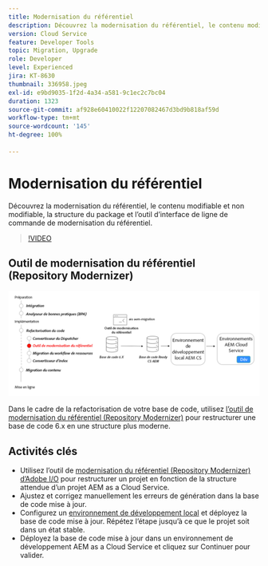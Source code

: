 ```yaml
---
title: Modernisation du référentiel
description: Découvrez la modernisation du référentiel, le contenu modifiable et non modifiable, la structure du package et l’outil d’interface de ligne de commande de modernisation du référentiel.
version: Cloud Service
feature: Developer Tools
topic: Migration, Upgrade
role: Developer
level: Experienced
jira: KT-8630
thumbnail: 336958.jpeg
exl-id: e9bd9035-1f2d-4a34-a581-9c1ec2c7bc04
duration: 1323
source-git-commit: af928e60410022f12207082467d3bd9b818af59d
workflow-type: tm+mt
source-wordcount: '145'
ht-degree: 100%

---
```


# Modernisation du référentiel

Découvrez la modernisation du référentiel, le contenu modifiable et non modifiable, la structure du package et l’outil d’interface de ligne de commande de modernisation du référentiel.

>[!VIDEO](https://video.tv.adobe.com/v/336958?quality=12&learn=on)

## Outil de modernisation du référentiel (Repository Modernizer)

![Repository Modernizer.](./assets/repository-modernizer.png)

Dans le cadre de la refactorisation de votre base de code, utilisez [l’outil de modernisation du référentiel (Repository Modernizer)](https://experienceleague.adobe.com/docs/experience-manager-cloud-service/moving/refactoring-tools/repo-modernizer.html?lang=fr) pour restructurer une base de code 6.x en une structure plus moderne.

## Activités clés

* Utilisez l’outil de [modernisation du référentiel (Repository Modernizer) d’Adobe I/O](https://github.com/adobe/aio-cli-plugin-aem-cloud-service-migration#command-aio-aem-migrationrepository-modernizer) pour restructurer un projet en fonction de la structure attendue d’un projet AEM as a Cloud Service.
* Ajustez et corrigez manuellement les erreurs de génération dans la base de code mise à jour.
* Configurez un [environnement de développement local](https://experienceleague.adobe.com/docs/experience-manager-learn/cloud-service/local-development-environment-set-up/overview.html?lang=fr) et déployez la base de code mise à jour. Répétez l’étape jusqu’à ce que le projet soit dans un état stable.
* Déployez la base de code mise à jour dans un environnement de développement AEM as a Cloud Service et cliquez sur Continuer pour valider.
